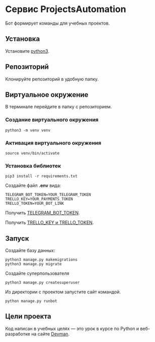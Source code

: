 # Сервис ProjectsAutomation

Бот формирует команды для учебных проектов.
## Установка 

Установите [python3](https://realpython.com/installing-python/).

## Репозиторий
Клонируйте репозиторий в удобную папку.

## Виртуальное окружение
В терминале перейдите в папку с репозиторием.

### Создание виртуального окружения
```bush 
python3 -m venv venv
```

### Активация виртуального окружения

```
source venv/bin/activate
```

### Установка библиотек

```bush 
pip3 install -r requirements.txt
```
Создайте файл **.env** вида:
```properties
TELEGRAM_BOT_TOKEN=YOUR_TELEGRAM_TOKEN
TRELLO_KEY=YOUR_PAYMENTS_TOKEN
TRELLO_TOKEN=YOUR_BOT_LINK
```
Получить [TELEGRAM_BOT_TOKEN](https://telegram.me/BotFather).

Получить [TRELLO_KEY и TRELLO_TOKEN](https://developer.atlassian.com/cloud/trello/guides/rest-api/api-introduction/).
## Запуск
Создайте базу данных:

```bush
python3 manage.py makemigrations
python3 manage.py migrate
```
Создайте суперпользователя
```bush
python3 manage.py createsuperuser
```
Из директории с проектом запустите сайт командой.

```bush
python manage.py runbot
```

## Цели проекта

Код написан в учебных целях — это урок в курсе по Python и веб-разработке на сайте [Devman](https://dvmn.org).
